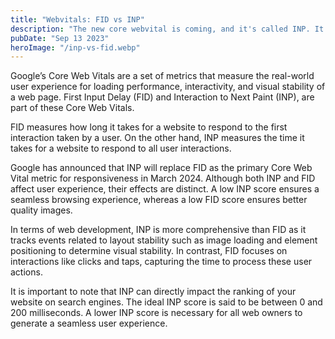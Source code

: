 ```yaml
---
title: "Webvitals: FID vs INP"
description: "The new core webvital is coming, and it's called INP. It will be the substitute for the FID. Here is what you need to know about it"
pubDate: "Sep 13 2023"
heroImage: "/inp-vs-fid.webp"
---
```


Google’s Core Web Vitals are a set of metrics that measure the real-world user experience for loading performance, interactivity, and visual stability of a web page. First Input Delay (FID) and Interaction to Next Paint (INP), are part of these Core Web Vitals.

FID measures how long it takes for a website to respond to the first interaction taken by a user. On the other hand, INP measures the time it takes for a website to respond to all user interactions.

Google has announced that INP will replace FID as the primary Core Web Vital metric for responsiveness in March 2024. Although both INP and FID affect user experience, their effects are distinct. A low INP score ensures a seamless browsing experience, whereas a low FID score ensures better quality images.

In terms of web development, INP is more comprehensive than FID as it tracks events related to layout stability such as image loading and element positioning to determine visual stability. In contrast, FID focuses on interactions like clicks and taps, capturing the time to process these user actions.

It is important to note that INP can directly impact the ranking of your website on search engines. The ideal INP score is said to be between 0 and 200 milliseconds. A lower INP score is necessary for all web owners to generate a seamless user experience.
